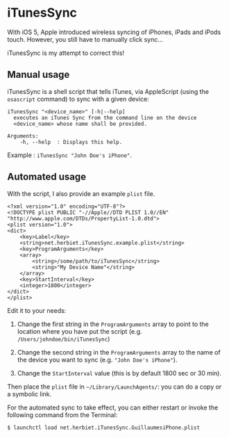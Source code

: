 # iTunesSync

With iOS 5, Apple introduced wireless syncing of iPhones, iPads and iPods touch. However, you still have to manually click sync...

iTunesSync is my attempt to correct this!

## Manual usage

iTunesSync is a shell script that tells iTunes, via AppleScript (using the `osascript` command) to sync with a given device:

	iTunesSync "<device_name>" [-h|--help]
	  executes an iTunes Sync from the command line on the device
	  <device_name> whose name shall be provided.

	Arguments:
	    -h, --help  : Displays this help.

Example : `iTunesSync "John Doe's iPhone"`.

## Automated usage

With the script, I also provide an example `plist` file.

	<?xml version="1.0" encoding="UTF-8"?>
	<!DOCTYPE plist PUBLIC "-//Apple//DTD PLIST 1.0//EN" "http://www.apple.com/DTDs/PropertyList-1.0.dtd">
	<plist version="1.0">
	<dict>
		<key>Label</key>
		<string>net.herbiet.iTunesSync.example.plist</string>
		<key>ProgramArguments</key>
		<array>
			<string>/some/path/to/iTunesSync</string>
			<string>"My Device Name"</string>
		</array>
		<key>StartInterval</key>
		<integer>1800</integer>
	</dict>
	</plist>


Edit it to your needs:

1. Change the first string in the `ProgramArguments` array to point to the location where you have put the script (e.g. `/Users/johndoe/bin/iTunesSync`)

2. Change the second string in the `ProgramArguments` array to the name of the device you want to sync (e.g. `"John Doe's iPhone"`).

3. Change the `StartInterval` value (this is by default 1800 sec or 30 min).

Then place the `plist` file in `~/Library/LaunchAgents/`: you can do a copy or a symbolic link.

For the automated sync to take effect, you can either restart or invoke the following command from the Terminal:

	$ launchctl load net.herbiet.iTunesSync.GuillaumesiPhone.plist 